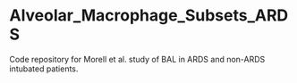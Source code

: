 # Alveolar_Macrophage_Subsets_ARDS
Code repository for Morell et al. study of BAL in ARDS and non-ARDS intubated patients.
